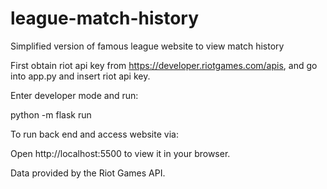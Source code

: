 # league-match-history
Simplified version of famous league website to view match history


First obtain riot api key from https://developer.riotgames.com/apis, and go into app.py and insert riot api key.

Enter developer mode and run:

python -m flask run

To run back end and access website via:

Open http://localhost:5500 to view it in your browser.


Data provided by the Riot Games API.
